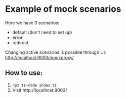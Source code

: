 # Example of mock scenarios

Here we have 3 scenarios:
 * default (don't need to set up)
 * error
 * redirect

Changing active scenarios is possible through UI: [http://localhost:9003/mockproxy/](http://localhost:9003/mockproxy/)

## How to use:

1. `npx ts-node index.ts`
2. Visit http://localhost:9003/
